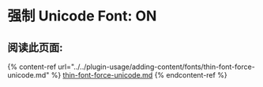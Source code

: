 # 强制 Unicode Font: ON

## 阅读此页面:

{% content-ref url="../../plugin-usage/adding-content/fonts/thin-font-force-unicode.md" %}
[thin-font-force-unicode.md](../../plugin-usage/adding-content/fonts/thin-font-force-unicode.md)
{% endcontent-ref %}

